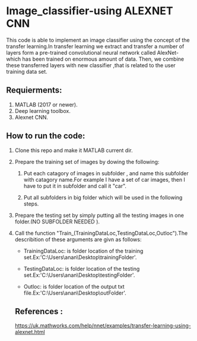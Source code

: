 # Image_classifier-using ALEXNET CNN
This code is able to implement an image classifier using the concept of the transfer learning.In transfer learning we extract and transfer a number of layers form a pre-trained convolutional neural network called AlexNet-which has been trained on enormous amount of data. Then, we combine these transferred layers with new classifier ,that is related to the user training data set.
## Requierments:
1. MATLAB (2017 or newer).
2. Deep learning toolbox.
3. Alexnet CNN. 
## How to run the code:
1. Clone this repo and make it MATLAB current dir.

2. Prepare the training set of images by dowing the following:
   
   1. Put each catagory of images in subfolder , and name this subfolder with catagory name.For example I have a set of car images, then I have to put it in subfolder and call it "car".
   
   2. Put all subfolders in big folder which will be used in the following steps.

3. Prepare the testing set by simply putting all the testing images in one folder.(NO SUBFOLDER NEEDED ).

4. Call the function "Train_(TrainingDataLoc,TestingDataLoc,Outloc").The describition of these arguments are givn as follows:
   
   - TrainingDataLoc: is folder location of the training set.Ex:'C:\Users\anan\Desktop\trainingFolder'.
   
   - TestingDataLoc:  is folder location of the testing set.Ex:'C:\Users\anan\Desktop\testingFolder'.
   
   - Outloc: is folder location of the output txt file.Ex:'C:\Users\anan\Desktop\outFolder'.
   
   ## References :
   https://uk.mathworks.com/help/nnet/examples/transfer-learning-using-alexnet.html
   
